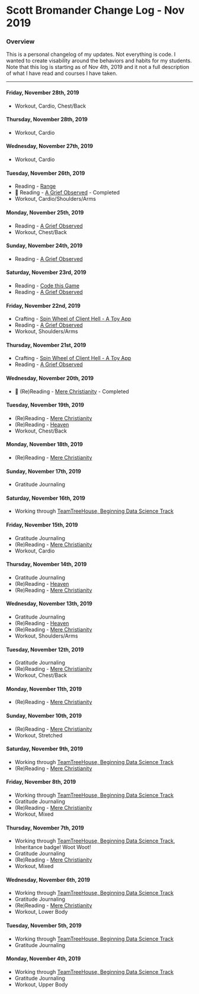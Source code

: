# Scott Bromander Change Log - Nov 2019

### Overview
This is a personal changelog of my updates. Not everything is code. I wanted to create visability around the behaviors and habits for my students. Note that this log is starting as of Nov 4th, 2019 and it not a full description of what I have read and courses I have taken. 

---
#### Friday, November 28th, 2019
- Workout, Cardio, Chest/Back

#### Thursday, November 28th, 2019
- Workout, Cardio

#### Wednesday, November 27th, 2019
- Workout, Cardio

#### Tuesday, November 26th, 2019
- Reading - [Range](https://www.amazon.com/Range-Generalists-Triumph-Specialized-World/dp/0735214484)
-  🎉 Reading - [A Grief Observed](https://www.amazon.com/Blackstone-Audio-Inc-Grief-Observed/dp/B000EAT1UG/ref=tmm_aud_swatch_0?_encoding=UTF8&qid=1574385199&sr=8-2) - Completed
- Workout, Cardio/Shoulders/Arms

#### Monday, November 25th, 2019
- Reading - [A Grief Observed](https://www.amazon.com/Blackstone-Audio-Inc-Grief-Observed/dp/B000EAT1UG/ref=tmm_aud_swatch_0?_encoding=UTF8&qid=1574385199&sr=8-2)
- Workout, Chest/Back

#### Sunday, November 24th, 2019
- Reading - [A Grief Observed](https://www.amazon.com/Blackstone-Audio-Inc-Grief-Observed/dp/B000EAT1UG/ref=tmm_aud_swatch_0?_encoding=UTF8&qid=1574385199&sr=8-2)

#### Saturday, November 23rd, 2019
- Reading - [Code this Game](https://www.amazon.com/Code-This-Game-Python-Create/dp/1250306698/ref=sr_1_1?crid=23M5C0FJCFFGC&keywords=code+this+game&qid=1574555129&sprefix=code+this+%2Caps%2C169&sr=8-1)
- Reading - [A Grief Observed](https://www.amazon.com/Blackstone-Audio-Inc-Grief-Observed/dp/B000EAT1UG/ref=tmm_aud_swatch_0?_encoding=UTF8&qid=1574385199&sr=8-2)

#### Friday, November 22nd, 2019
- Crafting - [Spin Wheel of Client Hell - A Toy App](https://github.com/scottbromander/spin-wheel-of-client-hell)
- Reading - [A Grief Observed](https://www.amazon.com/Blackstone-Audio-Inc-Grief-Observed/dp/B000EAT1UG/ref=tmm_aud_swatch_0?_encoding=UTF8&qid=1574385199&sr=8-2)
- Workout, Shoulders/Arms

#### Thursday, November 21st, 2019
- Crafting - [Spin Wheel of Client Hell - A Toy App](https://github.com/scottbromander/spin-wheel-of-client-hell)
- Reading - [A Grief Observed](https://www.amazon.com/Blackstone-Audio-Inc-Grief-Observed/dp/B000EAT1UG/ref=tmm_aud_swatch_0?_encoding=UTF8&qid=1574385199&sr=8-2)

#### Wednesday, November 20th, 2019
- 🎉 (Re)Reading - [Mere Christianity](https://www.amazon.com/Mere-Christianity-C-S-Lewis/dp/0060652926) - Completed

#### Tuesday, November 19th, 2019
- (Re)Reading - [Mere Christianity](https://www.amazon.com/Mere-Christianity-C-S-Lewis/dp/0060652926)
- (Re)Reading - [Heaven](https://www.amazon.com/gp/product/0842379428/ref=dbs_a_def_rwt_bibl_vppi_i0)
- Workout, Chest/Back

#### Monday, November 18th, 2019
- (Re)Reading - [Mere Christianity](https://www.amazon.com/Mere-Christianity-C-S-Lewis/dp/0060652926)

#### Sunday, November 17th, 2019
- Gratitude Journaling

#### Saturday, November 16th, 2019
- Working through [TeamTreeHouse, Beginning Data Science Track](https://teamtreehouse.com/tracks/beginning-data-science)

#### Friday, November 15th, 2019
- Gratitude Journaling
- (Re)Reading - [Mere Christianity](https://www.amazon.com/Mere-Christianity-C-S-Lewis/dp/0060652926)
- Workout, Cardio

#### Thursday, November 14th, 2019
- Gratitude Journaling
- (Re)Reading - [Heaven](https://www.amazon.com/gp/product/0842379428/ref=dbs_a_def_rwt_bibl_vppi_i0)
- (Re)Reading - [Mere Christianity](https://www.amazon.com/Mere-Christianity-C-S-Lewis/dp/0060652926)

#### Wednesday, November 13th, 2019
- Gratitude Journaling
- (Re)Reading - [Heaven](https://www.amazon.com/gp/product/0842379428/ref=dbs_a_def_rwt_bibl_vppi_i0)
- (Re)Reading - [Mere Christianity](https://www.amazon.com/Mere-Christianity-C-S-Lewis/dp/0060652926)
- Workout, Shoulders/Arms

#### Tuesday, November 12th, 2019
- Gratitude Journaling
- (Re)Reading - [Mere Christianity](https://www.amazon.com/Mere-Christianity-C-S-Lewis/dp/0060652926)
- Workout, Chest/Back

#### Monday, November 11th, 2019
- (Re)Reading - [Mere Christianity](https://www.amazon.com/Mere-Christianity-C-S-Lewis/dp/0060652926)

#### Sunday, November 10th, 2019
- (Re)Reading - [Mere Christianity](https://www.amazon.com/Mere-Christianity-C-S-Lewis/dp/0060652926)
- Workout, Stretched

#### Saturday, November 9th, 2019
- Working through [TeamTreeHouse, Beginning Data Science Track](https://teamtreehouse.com/tracks/beginning-data-science)
- (Re)Reading - [Mere Christianity](https://www.amazon.com/Mere-Christianity-C-S-Lewis/dp/0060652926)

#### Friday, November 8th, 2019
- Working through [TeamTreeHouse, Beginning Data Science Track](https://teamtreehouse.com/tracks/beginning-data-science)
- Gratitude Journaling
- (Re)Reading - [Mere Christianity](https://www.amazon.com/Mere-Christianity-C-S-Lewis/dp/0060652926)
- Workout, Mixed

#### Thursday, November 7th, 2019
- Working through [TeamTreeHouse, Beginning Data Science Track](https://teamtreehouse.com/tracks/beginning-data-science), Inheritance badge! Woot Woot!
- Gratitude Journaling
- (Re)Reading - [Mere Christianity](https://www.amazon.com/Mere-Christianity-C-S-Lewis/dp/0060652926)
- Workout, Mixed

#### Wednesday, November 6th, 2019
- Working through [TeamTreeHouse, Beginning Data Science Track](https://teamtreehouse.com/tracks/beginning-data-science)
- Gratitude Journaling
- (Re)Reading - [Mere Christianity](https://www.amazon.com/Mere-Christianity-C-S-Lewis/dp/0060652926)
- Workout, Lower Body

#### Tuesday, November 5th, 2019
- Working through [TeamTreeHouse, Beginning Data Science Track](https://teamtreehouse.com/tracks/beginning-data-science)
- Gratitude Journaling

#### Monday, November 4th, 2019
- Working through [TeamTreeHouse, Beginning Data Science Track](https://teamtreehouse.com/tracks/beginning-data-science)
- Gratitude Journaling
- Workout, Upper Body
